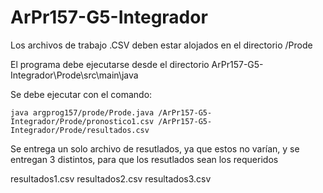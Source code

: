 # ArPr157-G5-Integrador

Los archivos de trabajo .CSV deben estar alojados en el directorio /Prode

El programa debe ejecutarse desde el directorio ArPr157-G5-Integrador\Prode\src\main\java

Se debe ejecutar con el comando:

```java argprog157/prode/Prode.java /ArPr157-G5-Integrador/Prode/pronostico1.csv /ArPr157-G5-Integrador/Prode/resultados.csv```

Se entrega un solo archivo de resutlados, ya que estos no varían, y se entregan 3 distintos, para que los resutlados sean los requeridos

resultados1.csv
resultados2.csv
resultados3.csv
